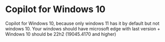 # Copilot for Windows 10
Copilot for Windows 10, because only windows 11 has it by default but not windows 10.
Your windows should have microsoft edge with last version + Windows 10 should be 22h2 (19045.4170 and higher)
